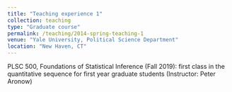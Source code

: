 ```yaml
---
title: "Teaching experience 1"
collection: teaching
type: "Graduate course"
permalink: /teaching/2014-spring-teaching-1
venue: "Yale University, Political Science Department"
location: "New Haven, CT"
---
```


PLSC 500, Foundations of Statistical Inference (Fall 2019): first class in the quantitative sequence for first year graduate students (Instructor: Peter Aronow)
